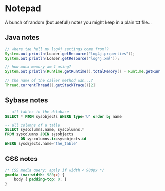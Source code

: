 Notepad
=======
A bunch of random (but useful!) notes you might keep in a plain txt file...


Java notes
------------
```java
// where the hell my log4j settings come from??
System.out.println(Loader.getResource("log4j.properties"));
System.out.println(Loader.getResource("log4j.xml"));

// how much memory am I using?
System.out.println(Runtime.getRuntime().totalMemory() - Runtime.getRuntime().freeMemory());

// the name of the caller method was...?
Thread.currentThread().getStackTrace()[2]
```


Sybase notes
------------
```sql
-- all tables in the database
SELECT * FROM sysobjects WHERE type='U' order by name

-- all columns of a table
SELECT syscolumns.name, syscolumns.* 
FROM syscolumns JOIN sysobjects
       ON syscolumns.id=sysobjects.id
WHERE sysobjects.name='the_table'
```


CSS notes
---------
```css
/* CSS media query: apply if width < 980px */
@media (max-width: 980px) {
    body { padding-top: 0; }
}
```

